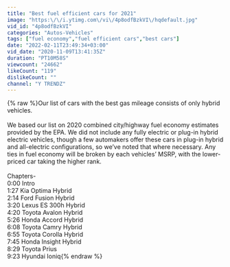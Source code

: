 ```yaml
---
title: "Best fuel efficient cars for 2021"
image: "https:\/\/i.ytimg.com\/vi\/4p8odfBzkVI\/hqdefault.jpg"
vid_id: "4p8odfBzkVI"
categories: "Autos-Vehicles"
tags: ["fuel economy","fuel efficient cars","best cars"]
date: "2022-02-11T23:49:34+03:00"
vid_date: "2020-11-09T13:41:35Z"
duration: "PT10M58S"
viewcount: "24662"
likeCount: "119"
dislikeCount: ""
channel: "Y TRENDZ"
---
```

{% raw %}Our list of cars with the best gas mileage consists of only hybrid vehicles.<br /><br />We based our list on 2020 combined city/highway fuel economy estimates provided by the EPA. We did not include any fully electric or plug-in hybrid electric vehicles, though a few automakers offer these cars in plug-in hybrid and all-electric configurations, so we’ve noted that where necessary. Any ties in fuel economy will be broken by each vehicles’ MSRP, with the lower-priced car taking the higher rank.<br /><br />Chapters-<br />0:00 Intro<br />1:27 Kia Optima Hybrid<br />2:14 Ford Fusion Hybrid <br />3:20 Lexus ES 300h Hybrid <br />4:20 Toyota Avalon Hybrid <br />5:26 Honda Accord Hybrid <br />6:08 Toyota Camry Hybrid <br />6:55 Toyota Corolla Hybrid <br />7:45 Honda Insight Hybrid <br />8:29 Toyota Prius <br />9:23 Hyundai Ioniq{% endraw %}
